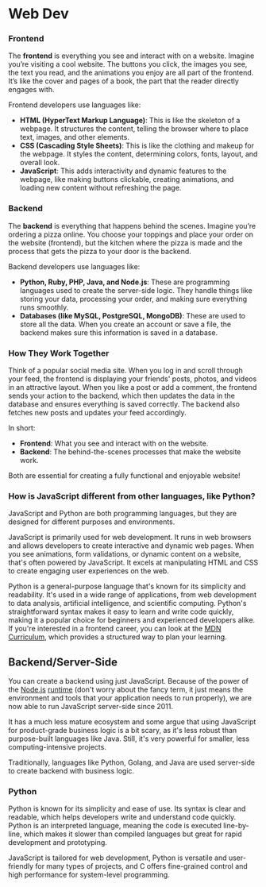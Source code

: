 # Web Dev



### Frontend
The **frontend** is everything you see and interact with on a website. Imagine you’re visiting a cool website. The buttons you click, the images you see, the text you read, and the animations you enjoy are all part of the frontend. It’s like the cover and pages of a book, the part that the reader directly engages with. 

Frontend developers use languages like:

- **HTML (HyperText Markup Language)**: This is like the skeleton of a webpage. It structures the content, telling the browser where to place text, images, and other elements.
- **CSS (Cascading Style Sheets)**: This is like the clothing and makeup for the webpage. It styles the content, determining colors, fonts, layout, and overall look.
- **JavaScript**: This adds interactivity and dynamic features to the webpage, like making buttons clickable, creating animations, and loading new content without refreshing the page.

### Backend
The **backend** is everything that happens behind the scenes. Imagine you’re ordering a pizza online. You choose your toppings and place your order on the website (frontend), but the kitchen where the pizza is made and the process that gets the pizza to your door is the backend.

Backend developers use languages like:

- **Python, Ruby, PHP, Java, and Node.js**: These are programming languages used to create the server-side logic. They handle things like storing your data, processing your order, and making sure everything runs smoothly.
- **Databases (like MySQL, PostgreSQL, MongoDB)**: These are used to store all the data. When you create an account or save a file, the backend makes sure this information is saved in a database.

### How They Work Together
Think of a popular social media site. When you log in and scroll through your feed, the frontend is displaying your friends' posts, photos, and videos in an attractive layout. When you like a post or add a comment, the frontend sends your action to the backend, which then updates the data in the database and ensures everything is saved correctly. The backend also fetches new posts and updates your feed accordingly.

In short:

- **Frontend**: What you see and interact with on the website.
- **Backend**: The behind-the-scenes processes that make the website work.

Both are essential for creating a fully functional and enjoyable website!

### How is JavaScript different from other languages, like Python?

JavaScript and Python are both programming languages, but they are designed for different purposes and environments.

JavaScript is primarily used for web development. It runs in web browsers and allows developers to create interactive and dynamic web pages. When you see animations, form validations, or dynamic content on a website, that's often powered by JavaScript. It excels at manipulating HTML and CSS to create engaging user experiences on the web.

Python is a general-purpose language that's known for its simplicity and readability. It's used in a wide range of applications, from web development to data analysis, artificial intelligence, and scientific computing. Python's straightforward syntax makes it easy to learn and write code quickly, making it a popular choice for beginners and experienced developers alike.
If you're interested in a frontend career, you can look at the [MDN Curriculum](https://developer.mozilla.org/en-US/curriculum/), which provides a structured way to plan your learning.


## Backend/Server-Side

You can create a backend using just JavaScript. Because of the power of the [Node.js](https://www.youtube.com/watch?v=pU9Q6oiQNd0) [runtime](../../resources/glossary.md#r) (don't worry about the fancy term, it just means the environment and tools that your application needs to run properly), we are now able to run JavaScript server-side since 2011.

It has a much less mature ecosystem and some argue that using JavaScript for product-grade business logic is a bit scary, as it's less robust than purpose-built languages like Java. Still, it's very powerful for smaller, less computing-intensive projects.

Traditionally, languages like Python, Golang, and Java are used server-side to create backend with business logic.

### Python

Python is known for its simplicity and ease of use. Its syntax is clear and readable, which helps developers write and understand code quickly. Python is an interpreted language, meaning the code is executed line-by-line, which makes it slower than compiled languages but great for rapid development and prototyping.

JavaScript is tailored for web development, Python is versatile and user-friendly for many types of projects, and C offers fine-grained control and high performance for system-level programming.


